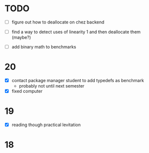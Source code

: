 # TODO

- [ ] figure out how to deallocate on chez backend
- [ ] find a way to detect uses of linearity 1 and then deallocate them (maybe?)
- [ ] add binary math to benchmarks


# 20

- [x] contact package manager student to add typedefs as benchmark
  - probably not until next semester
- [x] fixed computer

# 19

- [x] reading though practical levitation

# 18
